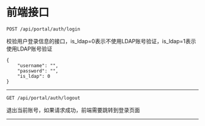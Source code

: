 # 前端接口

`POST /api/portal/auth/login`

校验用户登录信息的接口，is_ldap=0表示不使用LDAP账号验证，is_ldap=1表示使用LDAP账号验证

```
{
    "username": "",
    "password": "",
    "is_ldap": 0
}
```

---

`GET /api/portal/auth/logout`

退出当前账号，如果请求成功，前端需要跳转到登录页面

---